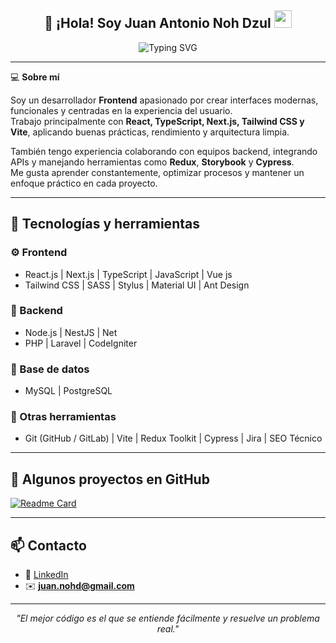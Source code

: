 <h2 align="center">
  👋 ¡Hola! Soy <strong>Juan Antonio Noh Dzul</strong>  
  <img src="https://media.giphy.com/media/hvRJCLFzcasrR4ia7z/giphy.gif" width="28">
</h2>

<p align="center">
<img src="https://readme-typing-svg.demolab.com?font=Fira+Code&pause=1000&color=41BC2A&width=435&lines=Frontend+Developer;Typescript+%7C+React+%7C+Vue+%7C+Tailwind+CSS;Node+JS+%7C+PHP+%7C+Laravel" alt="Typing SVG" />
</p>


---

💻 **Sobre mí**

Soy un desarrollador **Frontend** apasionado por crear interfaces modernas, funcionales y centradas en la experiencia del usuario.  
Trabajo principalmente con **React, TypeScript, Next.js, Tailwind CSS y Vite**, aplicando buenas prácticas, rendimiento y arquitectura limpia.  

También tengo experiencia colaborando con equipos backend, integrando APIs y manejando herramientas como **Redux**, **Storybook** y **Cypress**.  
Me gusta aprender constantemente, optimizar procesos y mantener un enfoque práctico en cada proyecto.

---

## 🧠 Tecnologías y herramientas

### ⚙️ Frontend
- React.js | Next.js | TypeScript | JavaScript | Vue js
- Tailwind CSS | SASS | Stylus | Material UI | Ant Design  

### 🧩 Backend
- Node.js | NestJS | Net
- PHP | Laravel | CodeIgniter  

### 💽 Base de datos
- MySQL | PostgreSQL  

### 🧰 Otras herramientas
- Git (GitHub / GitLab) | Vite | Redux Toolkit | Cypress | Jira | SEO Técnico  

---

## 🚀 Algunos proyectos en GitHub

[![Readme Card](https://github-readme-stats.vercel.app/api/pin/?username=JuanNoh&repo=react-dynamic-theme-dashboard&theme=react)](https://github.com/JuanNoh/react-dynamic-theme-dashboard)

---

## 📫 Contacto

- 💼 [LinkedIn](https://www.linkedin.com/in/juannoh/)  
- ✉️ **juan.nohd@gmail.com**  


---

<p align="center">
  <i>"El mejor código es el que se entiende fácilmente y resuelve un problema real."</i>
</p>
